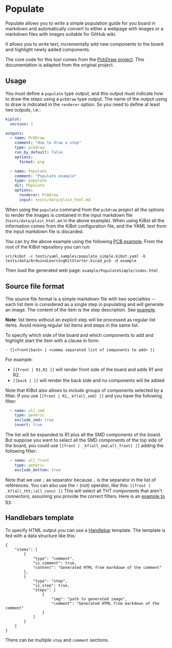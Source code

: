 # Populate

Populate allows you to write a simple population guide for you board in markdown
and automatically convert to either a webpage with images or a markdown files
with images suitable for GitHub wiki.

It allows you to write text, incrementally add new components to the board and
highlight newly added components.

The core code for this tool comes from the [PcbDraw project](https://github.com/yaqwsx/PcbDraw/).
This documentation is adapted from the original project.


## Usage

You must define a `populate` type output, and this output must indicate how to
draw the steps using a `pcbdraw` type output. The name of the output using to
draw is indicated in the `renderer` option. So you need to define at least
two outputs, i.e.:

```yaml
kiplot:
  version: 1

outputs:
  - name: PcbDraw
    comment: "How to draw a step"
    type: pcbdraw
    run_by_default: false
    options:
      format: png

  - name: Populate
    comment: "Populate example"
    type: populate
    dir: Populate
    options:
      renderer: PcbDraw
      input: tests/data/plain_html.md
```

When using the `populate` command from the `pcbdraw` project all the options
to render the images is contained in the input markdown file
(`tests/data/plain_html.md` in the above example). When using KiBot all the
information comes from the KiBot configuration file, and the YAML text from
the input markdown file is discarded.

You can try the above example using the following
[PCB example](../tests/data/ArduinoLearningKitStarter.kicad_pcb).
From the root of the KiBot repository you can run:

```shell
src/kibot -c tests/yaml_samples/populate_simple.kibot.yaml -b tests/data/ArduinoLearningKitStarter.kicad_pcb -d example
```

Then load the generated web page: `example/PopulateSimple/index.html`


## Source file format

The source file format is a simple markdown file with two specialties -- each
list item is considered as a single step in populating and will generate an
image. The content of the item is the step description. See
[example](../tests/data/plain_html.md).

**Note**: list items without an explicit step will be processed as regular list items.
Avoid mixing regular list items and steps in the same list.

To specify which side of the board and which components to add and highlight start the item with a clause in form:

```
- [[<front|back> | <comma separated list of components to add> ]]
```

For example:

- `[[front | R1,R2 ]]` will render front side of the board and adds R1 and R2.
- `[[back | ]]` will render the back side and no components will be added

Note that KiBot also allows to include groups of components selected by a filter.
If you use `[[front | R1,_kf(all_smd) ]]` and you have the following filter:

```yaml
  - name: all_smd
    type: generic
    exclude_smd: true
    invert: true
```
The list will be expanded to R1 plus all the SMD components of the board.
But suppose you want to select all the SMD components of the top side of the board,
you could use `[[front | _kf(all_smd;all_front) ]]` adding the following filter:

```yaml
  - name: all_front
    type: generic
    exclude_bottom: true
```

Note that we use `;` as separator because `,` is the separator in the list of references.
You can also use the `!` (not) operator, like this: `[[front | _kf(all_tht;!all_conn) ]]`
This will select all THT components that aren't connectors, assuming you provide the
correct filters. Here is an [example to try](../tests/data/with_filter_html.md).

## Handlebars template

To specify HTML output you can use a [Handlebar](https://handlebarsjs.com/)
template. The template is fed with a data structure like this:

```{.json}
{
    "items": [
        {
            "type": "comment",
            "is_comment": true,
            "content": "Generated HTML from markdown of the comment"
        },
        {
            "type": "step",
            "is_step": true,
            "steps": [
                {
                    "img": "path to generated image",
                    "comment": "Generated HTML from markdown of the comment"
                }
            ]
        }
    ]
}
```

There can be multiple `step` and `comment` sections.
